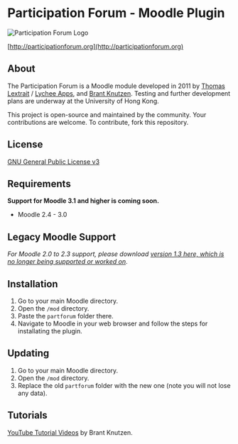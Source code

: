 # Participation Forum - Moodle Plugin

![Participation Forum Logo](http://pf.bushgrapher.org/images/logo.jpg)

[http://participationforum.org](http://participationforum.org)

## About

The Participation Forum is a Moodle module developed in 2011 by [Thomas Lextrait](http://tlextrait.com) / [Lychee Apps](http://lycheeapps.com), and [Brant Knutzen](http://brant.knutzen.se/).
Testing and further development plans are underway at the University of Hong Kong.

This project is open-source and maintained by the community. Your contributions are welcome. To contribute, fork this repository.

## License

[GNU General Public License v3](LICENSE)

## Requirements
**Support for Moodle 3.1 and higher is coming soon.**

* Moodle 2.4 - 3.0

## Legacy Moodle Support

*For Moodle 2.0 to 2.3 support, please download [version 1.3 here, which is no longer being supported or worked on](http://pf.bushgrapher.org/downloads/PartForum_1.3.0.zip)*.

## Installation

1. Go to your main Moodle directory.
2. Open the `/mod` directory.
3. Paste the `partforum` folder there.
4. Navigate to Moodle in your web browser and follow the steps for installating the plugin.

## Updating

1. Go to your main Moodle directory.
2. Open the `/mod` directory.
3. Replace the old `partforum` folder with the new one (note you will not lose any data).

## Tutorials

[YouTube Tutorial Videos](https://www.youtube.com/playlist?list=PLU9j5H0P1sx9YoXgfZiNamrLvL8HfuIfy) by Brant Knutzen.
